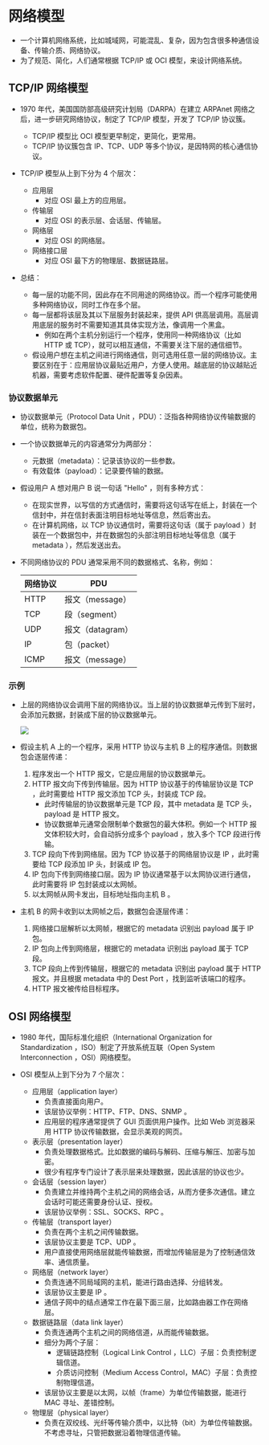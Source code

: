 # 网络模型

- 一个计算机网络系统，比如城域网，可能混乱、复杂，因为包含很多种通信设备、传输介质、网络协议。
- 为了规范、简化，人们通常根据 TCP/IP 或 OCI 模型，来设计网络系统。

## TCP/IP 网络模型

- 1970 年代，美国国防部高级研究计划局（DARPA）在建立 ARPAnet 网络之后，进一步研究网络协议，制定了 TCP/IP 模型，开发了 TCP/IP 协议簇。
  - TCP/IP 模型比 OCI 模型更早制定，更简化，更常用。
  - TCP/IP 协议簇包含 IP、TCP、UDP 等多个协议，是因特网的核心通信协议。

- TCP/IP 模型从上到下分为 4 个层次：
  - 应用层
    - 对应 OSI 最上方的应用层。
  - 传输层
    - 对应 OSI 的表示层、会话层、传输层。
  - 网络层
    - 对应 OSI 的网络层。
  - 网络接口层
    - 对应 OSI 最下方的物理层、数据链路层。

- 总结：
  - 每一层的功能不同，因此存在不同用途的网络协议。而一个程序可能使用多种网络协议，同时工作在多个层。
  - 每一层都将该层及其以下层服务封装起来，提供 API 供高层调用。高层调用底层的服务时不需要知道其具体实现方法，像调用一个黑盒。
    - 例如在两个主机分别运行一个程序，使用同一种网络协议（比如 HTTP 或 TCP），就可以相互通信，不需要关注下层的通信细节。
  - 假设用户想在主机之间进行网络通信，则可选用任意一层的网络协议。主要区别在于：应用层协议最贴近用户，方便人使用。越底层的协议越贴近机器，需要考虑软件配置、硬件配置等复杂因素。

### 协议数据单元

- 协议数据单元（Protocol Data Unit ，PDU）：泛指各种网络协议传输数据的单位，统称为数据包。
- 一个协议数据单元的内容通常分为两部分：
  - 元数据（metadata）：记录该协议的一些参数。
  - 有效载体（payload）：记录要传输的数据。

- 假设用户 A 想对用户 B 说一句话 "Hello" ，则有多种方式：
  - 在现实世界，以写信的方式通信时，需要将这句话写在纸上，封装在一个信封中，并在信封表面注明目标地址等信息，然后寄出去。
  - 在计算机网络，以 TCP 协议通信时，需要将这句话（属于 payload ）封装在一个数据包中，并在数据包的头部注明目标地址等信息（属于 metadata ），然后发送出去。

- 不同网络协议的 PDU 通常采用不同的数据格式、名称，例如：

    网络协议  |PDU
    -|-
    HTTP  |报文（message）
    TCP   |段（segment）
    UDP   |报文（datagram）
    IP    |包（packet）
    ICMP  |报文（message）

### 示例

- 上层的网络协议会调用下层的网络协议。当上层的协议数据单元传到下层时，会添加元数据，封装成下层的协议数据单元。

  ![](./tcpip.png)

- 假设主机 A 上的一个程序，采用 HTTP 协议与主机 B 上的程序通信。则数据包会逐层传递：
  1. 程序发出一个 HTTP 报文，它是应用层的协议数据单元。
  2. HTTP 报文向下传到传输层。因为 HTTP 协议基于的传输层协议是 TCP ，此时需要给 HTTP 报文添加 TCP 头，封装成 TCP 段。
      - 此时传输层的协议数据单元是 TCP 段，其中 metadata 是 TCP 头，payload 是 HTTP 报文。
      - 协议数据单元通常会限制单个数据包的最大体积。例如一个 HTTP 报文体积较大时，会自动拆分成多个 payload ，放入多个 TCP 段进行传输。
  3. TCP 段向下传到网络层。因为 TCP 协议基于的网络层协议是 IP ，此时需要给 TCP 段添加 IP 头，封装成 IP 包。
  4. IP 包向下传到网络接口层。因为 IP 协议通常基于以太网协议进行通信，此时需要将 IP 包封装成以太网帧。
  5. 以太网帧从网卡发出，目标地址指向主机 B 。

- 主机 B 的网卡收到以太网帧之后，数据包会逐层传递：
  1. 网络接口层解析以太网帧，根据它的 metadata 识别出 payload 属于 IP 包。
  2. IP 包向上传到网络层，根据它的 metadata 识别出 payload 属于 TCP 段。
  3. TCP 段向上传到传输层，根据它的 metadata 识别出 payload 属于 HTTP 报文。并且根据 metadata 中的 Dest Port ，找到监听该端口的程序。
  4. HTTP 报文被传给目标程序。

## OSI 网络模型

- 1980 年代，国际标准化组织（International Organization for Standardization ，ISO）制定了开放系统互联（Open System Interconnection ，OSI）网络模型。

- OSI 模型从上到下分为 7 个层次：
  - 应用层（application layer）
    - 负责直接面向用户。
    - 该层协议举例：HTTP、FTP、DNS、SNMP 。
    - 应用层的程序通常提供了 GUI 页面供用户操作。比如 Web 浏览器采用 HTTP 协议传输数据，会显示美观的网页。
  - 表示层（presentation layer）
    - 负责处理数据格式。比如数据的编码与解码、压缩与解压、加密与加密。
    - 很少有程序专门设计了表示层来处理数据，因此该层的协议也少。
  - 会话层（session layer）
    - 负责建立并维持两个主机之间的网络会话，从而方便多次通信。建立会话时可能还需要身份认证、授权。
    - 该层协议举例：SSL、SOCKS、RPC 。
  - 传输层（transport layer）
    - 负责在两个主机之间传输数据。
    - 该层协议主要是 TCP、UDP 。
    - 用户直接使用网络层就能传输数据，而增加传输层是为了控制通信效率、通信质量。
  - 网络层（network layer）
    - 负责连通不同局域网的主机，能进行路由选择、分组转发。
    - 该层协议主要是 IP 。
    - 通信子网中的结点通常工作在最下面三层，比如路由器工作在网络层。
  - 数据链路层（data link layer）
    - 负责连通两个主机之间的网络信道，从而能传输数据。
    - 细分为两个子层：
      - 逻辑链路控制（Logical Link Control ，LLC）子层：负责控制逻辑信道。
      - 介质访问控制（Medium Access Control，MAC）子层：负责控制物理信道。
    - 该层协议主要是以太网，以帧（frame）为单位传输数据，能进行 MAC 寻址、差错控制。
  - 物理层（physical layer）
    - 负责在双绞线、光纤等传输介质中，以比特（bit）为单位传输数据。不考虑寻址，只管把数据沿着物理信道传输。
